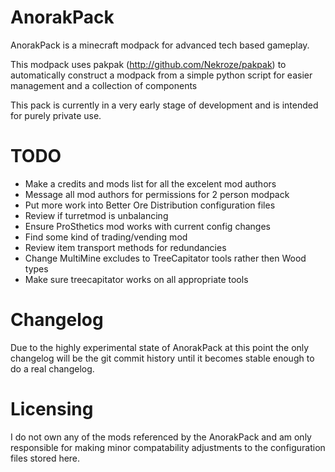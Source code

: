 AnorakPack
==========

AnorakPack is a minecraft modpack for advanced tech based gameplay.

This modpack uses pakpak (http://github.com/Nekroze/pakpak) to automatically construct a modpack from a simple python script for easier management and a collection of components

This pack is currently in a very early stage of development and is intended for purely private use.

TODO
====

 - Make a credits and mods list for all the excelent mod authors
 - Message all mod authors for permissions for 2 person modpack
 - Put more work into Better Ore Distribution configuration files
 - Review if turretmod is unbalancing
 - Ensure ProSthetics mod works with current config changes
 - Find some kind of trading/vending mod
 - Review item transport methods for redundancies
 - Change MultiMine excludes to TreeCapitator tools rather then Wood types
 - Make sure treecapitator works on all appropriate tools

Changelog
=========

Due to the highly experimental state of AnorakPack at this point the only changelog will be the git commit history until it becomes stable enough to do a real changelog.

Licensing
=========

I do not own any of the mods referenced by the AnorakPack and am only responsible for making minor compatability adjustments to the configuration files stored here.
